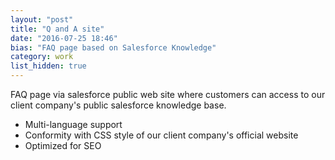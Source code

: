 ```yaml
---
layout: "post"
title: "Q and A site"
date: "2016-07-25 18:46"
bias: "FAQ page based on Salesforce Knowledge"
category: work
list_hidden: true
---
```


FAQ page via salesforce public web site where customers can access to our client company's public salesforce knowledge base.

* Multi-language support
* Conformity with CSS style of our client company's official website
* Optimized for SEO
